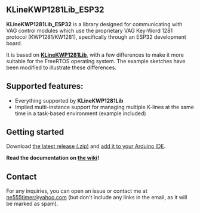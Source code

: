 ## KLineKWP1281Lib_ESP32
**KLineKWP1281Lib_ESP32**  is a library designed for communicating with VAG control modules which use the proprietary VAG Key-Word 1281 protocol (KWP1281/KW1281), specifically through an ESP32 development board.

It is based on **[KLineKWP1281Lib](https://github.com/domnulvlad/KLineKWP1281Lib)**, with a few differences to make it more suitable for the FreeRTOS operating system.
The example sketches have been modified to illustrate these differences.

## Supported features:
- Everything supported by **KLineKWP1281Lib**
- Implied multi-instance support for managing multiple K-lines at the same time in a task-based environment (example included)

## Getting started
Download [the latest release (.zip)](https://github.com/domnulvlad/KLineKWP1281Lib_ESP32/releases/latest) and [add it to your Arduino IDE](https://docs.arduino.cc/software/ide-v1/tutorials/installing-libraries#importing-a-zip-library).

**Read the documentation on [the wiki](https://github.com/domnulvlad/KLineKWP1281Lib_ESP32/wiki)!**

## Contact
For any inquiries, you can open an issue or contact me at [ne555timer@yahoo.com](mailto:ne555timer@yahoo.com) (but don't include any links in the email, as it will be marked as spam).
